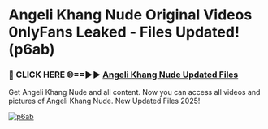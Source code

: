 # Angeli Khang Nude Original Videos 0nlyFans Leaked - Files Updated! (p6ab)

<h3>🔴 CLICK HERE 🌐==►► <a href="https://tinyurl.com/52m3yx9h" rel="nofollow">Angeli Khang Nude Updated Files</a></h3>

Get Angeli Khang Nude and all content. Now you can access all videos and pictures of Angeli Khang Nude. New Updated Files 2025!

[![p6ab](https://i.imgur.com/TnHtlc8.gif)](https://tinyurl.com/52m3yx9h)
